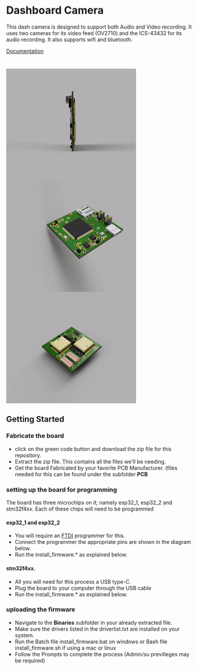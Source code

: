 # Dashboard Camera
This dash camera is designed to support both Audio and Video recording. It uses two cameras for its video feed (OV2710)  and the ICS-43432 for its audio recording. It also supports wifi and bluetooth.

[Documentation](https://docs.google.com/document/d/1LtWO_IcNbJ7sfWBFgHGUc6nKqhitYqpvLzOcLqV0Ibc/edit?usp=sharing)

#
<div class="row"><img src="https://github.com/IamNator/Dash_cam/blob/master/Media/dash_cam_rotate.gif" width=350 height=300 align=center all="Dash cam 360 view">
<img src="https://github.com/IamNator/Dash_cam/blob/master/Media/dash-cam-flip-diagonally.gif" width=350 height=300 align=center all="Dash cam 360 view"> <img src="https://github.com/IamNator/Dash_cam/blob/master/Media/dash-cam-top-rotates.gif" width=350 height=300 align=center all="Dash cam 360 view">
</div>

## Getting Started

### Fabricate the board
* click on the green code button and download the zip file for this repository.
* Extract the zip file. This contains all the files we'll be needing.
* Get the board Fabricated by your favorite PCB Manufacturer. (files needed for this can be found under the subfolder <b>PCB</b>

### setting up the board for programming
The board has three microchips on it; namely esp32_1, esp32_2 and stm32f4xx. Each of these chips will need to be programmed

####  esp32_1 and esp32_2
* You will require an <a href=" ">FTDI</a> programmer for this.
* Connect the programmer the appropriate pins are shown in the diagram below.
* Run the install_firmware.* as explained below.

####  stm32f4xx.
* All you will need for this process a USB type-C.
* Plug the board to your computer through the USB cable 
* Run the install_firmware.* as explained below.

### uploading the firmware
* Navigate to the <b>Binaries</b> subfolder in your already extracted file.
* Make sure the drivers listed in the driverlist.txt are installed on your system.
* Run the Batch file install_firmware.bat on windows or Bash file install_firmware.sh if using a mac or linux
* Follow the Prompts to complete the process (Admin/su previlleges may be required)
